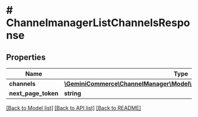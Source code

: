 # # ChannelmanagerListChannelsResponse


## Properties 


Name | Type | Description | Notes
------------ | ------------- | ------------- | -------------
**channels**| [**\GeminiCommerce\ChannelManager\Model\ChannelmanagerChannelResponse[]**](ChannelmanagerChannelResponse.md) |   | [optional]
**next_page_token**| **string** |   | [optional]


[[Back to Model list]](../../README.md#models) [[Back to API list]](../../README.md#endpoints) [[Back to README]](../../README.md)

